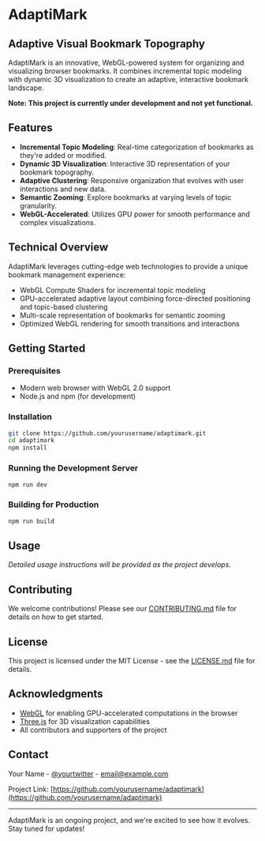 # AdaptiMark

## Adaptive Visual Bookmark Topography

AdaptiMark is an innovative, WebGL-powered system for organizing and visualizing browser bookmarks. It combines incremental topic modeling with dynamic 3D visualization to create an adaptive, interactive bookmark landscape.

**Note: This project is currently under development and not yet functional.**

## Features

- **Incremental Topic Modeling**: Real-time categorization of bookmarks as they're added or modified.
- **Dynamic 3D Visualization**: Interactive 3D representation of your bookmark topography.
- **Adaptive Clustering**: Responsive organization that evolves with user interactions and new data.
- **Semantic Zooming**: Explore bookmarks at varying levels of topic granularity.
- **WebGL-Accelerated**: Utilizes GPU power for smooth performance and complex visualizations.

## Technical Overview

AdaptiMark leverages cutting-edge web technologies to provide a unique bookmark management experience:

- WebGL Compute Shaders for incremental topic modeling
- GPU-accelerated adaptive layout combining force-directed positioning and topic-based clustering
- Multi-scale representation of bookmarks for semantic zooming
- Optimized WebGL rendering for smooth transitions and interactions

## Getting Started

### Prerequisites

- Modern web browser with WebGL 2.0 support
- Node.js and npm (for development)

### Installation

```bash
git clone https://github.com/yourusername/adaptimark.git
cd adaptimark
npm install
```

### Running the Development Server

```bash
npm run dev
```

### Building for Production

```bash
npm run build
```

## Usage

*Detailed usage instructions will be provided as the project develops.*

## Contributing

We welcome contributions! Please see our [CONTRIBUTING.md](CONTRIBUTING.md) file for details on how to get started.

## License

This project is licensed under the MIT License - see the [LICENSE.md](LICENSE.md) file for details.

## Acknowledgments

- [WebGL](https://www.khronos.org/webgl/) for enabling GPU-accelerated computations in the browser
- [Three.js](https://threejs.org/) for 3D visualization capabilities
- All contributors and supporters of the project

## Contact

Your Name - [@yourtwitter](https://twitter.com/yourtwitter) - email@example.com

Project Link: [https://github.com/yourusername/adaptimark](https://github.com/yourusername/adaptimark)

---

AdaptiMark is an ongoing project, and we're excited to see how it evolves. Stay tuned for updates!

